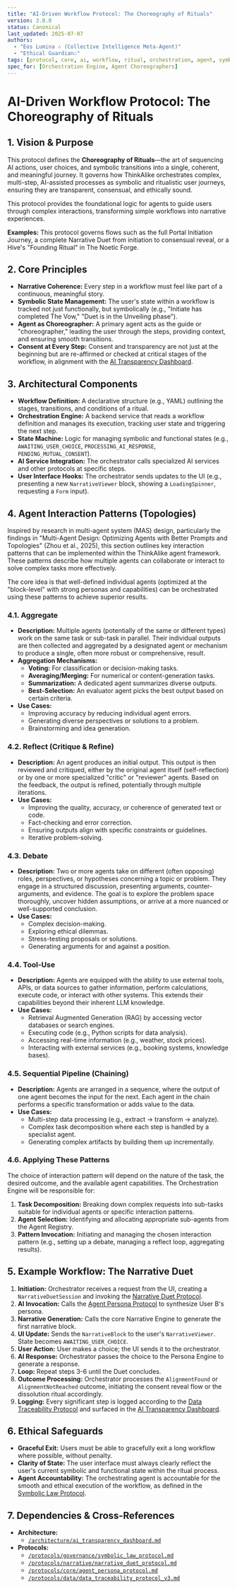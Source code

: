 ```yaml
---
title: "AI-Driven Workflow Protocol: The Choreography of Rituals"
version: 3.0.0
status: Canonical
last_updated: 2025-07-07
authors:
  - "Eos Lumina ∴ (Collective Intelligence Meta-Agent)"
  - "Ethical Guardian∴"
tags: [protocol, core, ai, workflow, ritual, orchestration, agent, symbolic]
spec_for: [Orchestration Engine, Agent Choreographers]
---
```


# AI-Driven Workflow Protocol: The Choreography of Rituals

## 1. Vision & Purpose

This protocol defines the **Choreography of Rituals**—the art of sequencing AI actions, user choices, and symbolic transitions into a single, coherent, and meaningful journey. It governs how ThinkAlike orchestrates complex, multi-step, AI-assisted processes as symbolic and ritualistic user journeys, ensuring they are transparent, consensual, and ethically sound.

This protocol provides the foundational logic for agents to guide users through complex interactions, transforming simple workflows into narrative experiences.

**Examples:** This protocol governs flows such as the full Portal Initiation Journey, a complete Narrative Duet from initiation to consensual reveal, or a Hive's "Founding Ritual" in The Noetic Forge.

## 2. Core Principles

- **Narrative Coherence:** Every step in a workflow must feel like part of a continuous, meaningful story.
- **Symbolic State Management:** The user's state within a workflow is tracked not just functionally, but symbolically (e.g., "Initiate has completed The Vow," "Duet is in the Unveiling phase").
- **Agent as Choreographer:** A primary agent acts as the guide or "choreographer," leading the user through the steps, providing context, and ensuring smooth transitions.
- **Consent at Every Step:** Consent and transparency are not just at the beginning but are re-affirmed or checked at critical stages of the workflow, in alignment with the [AI Transparency Dashboard](</architecture/ai_transparency_dashboard.md>).

## 3. Architectural Components

- **Workflow Definition:** A declarative structure (e.g., YAML) outlining the stages, transitions, and conditions of a ritual.
- **Orchestration Engine:** A backend service that reads a workflow definition and manages its execution, tracking user state and triggering the next step.
- **State Machine:** Logic for managing symbolic and functional states (e.g., `AWAITING_USER_CHOICE`, `PROCESSING_AI_RESPONSE`, `PENDING_MUTUAL_CONSENT`).
- **AI Service Integration:** The orchestrator calls specialized AI services and other protocols at specific steps.
- **User Interface Hooks:** The orchestrator sends updates to the UI (e.g., presenting a new `NarrativeViewer` block, showing a `LoadingSpinner`, requesting a `Form` input).

## 4. Agent Interaction Patterns (Topologies)

Inspired by research in multi-agent system (MAS) design, particularly the findings in "Multi-Agent Design: Optimizing Agents with Better Prompts and Topologies" (Zhou et al., 2025), this section outlines key interaction patterns that can be implemented within the ThinkAlike agent framework. These patterns describe how multiple agents can collaborate or interact to solve complex tasks more effectively.

The core idea is that well-defined individual agents (optimized at the "block-level" with strong personas and capabilities) can be orchestrated using these patterns to achieve superior results.

### 4.1. Aggregate

*   **Description:** Multiple agents (potentially of the same or different types) work on the same task or sub-task in parallel. Their individual outputs are then collected and aggregated by a designated agent or mechanism to produce a single, often more robust or comprehensive, result.
*   **Aggregation Mechanisms:**
    *   **Voting:** For classification or decision-making tasks.
    *   **Averaging/Merging:** For numerical or content-generation tasks.
    *   **Summarization:** A dedicated agent summarizes diverse outputs.
    *   **Best-Selection:** An evaluator agent picks the best output based on certain criteria.
*   **Use Cases:**
    *   Improving accuracy by reducing individual agent errors.
    *   Generating diverse perspectives or solutions to a problem.
    *   Brainstorming and idea generation.

### 4.2. Reflect (Critique & Refine)

*   **Description:** An agent produces an initial output. This output is then reviewed and critiqued, either by the original agent itself (self-reflection) or by one or more specialized "critic" or "reviewer" agents. Based on the feedback, the output is refined, potentially through multiple iterations.
*   **Use Cases:**
    *   Improving the quality, accuracy, or coherence of generated text or code.
    *   Fact-checking and error correction.
    *   Ensuring outputs align with specific constraints or guidelines.
    *   Iterative problem-solving.

### 4.3. Debate

*   **Description:** Two or more agents take on different (often opposing) roles, perspectives, or hypotheses concerning a topic or problem. They engage in a structured discussion, presenting arguments, counter-arguments, and evidence. The goal is to explore the problem space thoroughly, uncover hidden assumptions, or arrive at a more nuanced or well-supported conclusion.
*   **Use Cases:**
    *   Complex decision-making.
    *   Exploring ethical dilemmas.
    *   Stress-testing proposals or solutions.
    *   Generating arguments for and against a position.

### 4.4. Tool-Use

*   **Description:** Agents are equipped with the ability to use external tools, APIs, or data sources to gather information, perform calculations, execute code, or interact with other systems. This extends their capabilities beyond their inherent LLM knowledge.
*   **Use Cases:**
    *   Retrieval Augmented Generation (RAG) by accessing vector databases or search engines.
    *   Executing code (e.g., Python scripts for data analysis).
    *   Accessing real-time information (e.g., weather, stock prices).
    *   Interacting with external services (e.g., booking systems, knowledge bases).

### 4.5. Sequential Pipeline (Chaining)

*   **Description:** Agents are arranged in a sequence, where the output of one agent becomes the input for the next. Each agent in the chain performs a specific transformation or adds value to the data.
*   **Use Cases:**
    *   Multi-step data processing (e.g., extract -> transform -> analyze).
    *   Complex task decomposition where each step is handled by a specialist agent.
    *   Generating complex artifacts by building them up incrementally.

### 4.6. Applying These Patterns

The choice of interaction pattern will depend on the nature of the task, the desired outcome, and the available agent capabilities. The Orchestration Engine will be responsible for:

1.  **Task Decomposition:** Breaking down complex requests into sub-tasks suitable for individual agents or specific interaction patterns.
2.  **Agent Selection:** Identifying and allocating appropriate sub-agents from the Agent Registry.
3.  **Pattern Invocation:** Initiating and managing the chosen interaction pattern (e.g., setting up a debate, managing a reflect loop, aggregating results).

## 5. Example Workflow: The Narrative Duet

1.  **Initiation:** Orchestrator receives a request from the UI, creating a `NarrativeDuetSession` and invoking the [Narrative Duet Protocol](/protocols/narrative/narrative_duet_protocol.md).
2.  **AI Invocation:** Calls the [Agent Persona Protocol](/protocols/core/agent_persona_protocol.md) to synthesize User B's persona.
3.  **Narrative Generation:** Calls the core Narrative Engine to generate the first narrative block.
4.  **UI Update:** Sends the `NarrativeBlock` to the user's `NarrativeViewer`. State becomes `AWAITING_USER_CHOICE`.
5.  **User Action:** User makes a choice; the UI sends it to the orchestrator.
6.  **AI Response:** Orchestrator passes the choice to the Persona Engine to generate a response.
7.  **Loop:** Repeat steps 3-6 until the Duet concludes.
8.  **Outcome Processing:** Orchestrator processes the `AlignmentFound` or `AlignmentNotReached` outcome, initiating the consent reveal flow or the dissolution ritual accordingly.
9.  **Logging:** Every significant step is logged according to the [Data Traceability Protocol](/protocols/data/data_traceability_protocol_v3.md) and surfaced in the [AI Transparency Dashboard](/architecture/ai_transparency_dashboard.md).

## 6. Ethical Safeguards

- **Graceful Exit:** Users must be able to gracefully exit a long workflow where possible, without penalty.
- **Clarity of State:** The user interface must always clearly reflect the user's current symbolic and functional state within the ritual process.
- **Agent Accountability:** The orchestrating agent is accountable for the smooth and ethical execution of the workflow, as defined in the [Symbolic Law Protocol](/protocols/governance/symbolic_law_protocol.md).

## 7. Dependencies & Cross-References

- **Architecture:**
  - [`/architecture/ai_transparency_dashboard.md`](/architecture/ai_transparency_dashboard.md)
- **Protocols:**
  - [`/protocols/governance/symbolic_law_protocol.md`](/protocols/governance/symbolic_law_protocol.md)
  - [`/protocols/narrative/narrative_duet_protocol.md`](/protocols/narrative/narrative_duet_protocol.md)
  - [`/protocols/core/agent_persona_protocol.md`](/protocols/core/agent_persona_protocol.md)
  - [`/protocols/data/data_traceability_protocol_v3.md`](/protocols/data/data_traceability_protocol_v3.md)

